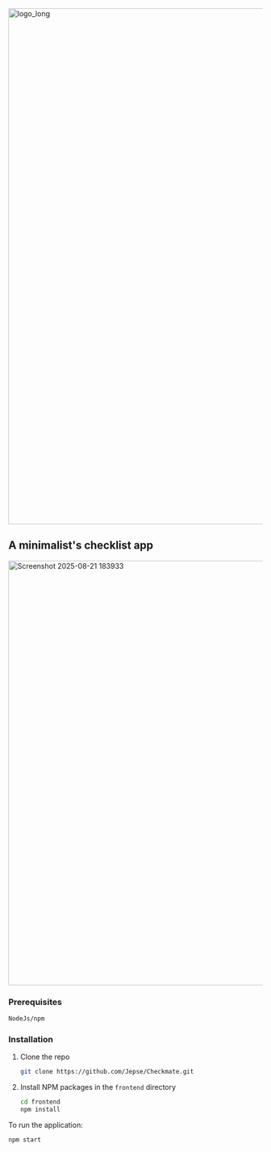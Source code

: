 <img width="5085" height="1022" alt="logo_long" src="https://github.com/user-attachments/assets/4e49646b-74fa-49e5-b8ad-03344c37e967" />

## A minimalist's checklist app

<img width="1234" height="841" alt="Screenshot 2025-08-21 183933" src="https://github.com/user-attachments/assets/00eead4b-fa87-49af-a05d-f66ae030ecc8" />

### Prerequisites

  ```sh
  NodeJs/npm
  ```

### Installation

1. Clone the repo
   ```sh
   git clone https://github.com/Jepse/Checkmate.git
   ```
2. Install NPM packages in the `frontend` directory
   ```sh
   cd frontend
   npm install
   ```
To run the application:

```sh
npm start
```

